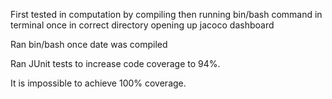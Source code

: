 First tested in computation by compiling then running bin/bash command in terminal once in correct directory opening up jacoco dashboard

Ran bin/bash once date was compiled

Ran JUnit tests to increase code coverage to 94%.

It is impossible to achieve 100% coverage.
